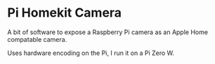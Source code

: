 # Pi Homekit Camera

A bit of software to expose a Raspberry Pi camera as an Apple Home compatable camera.

Uses hardware encoding on the Pi, I run it on a Pi Zero W.
